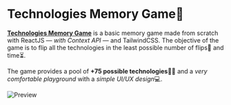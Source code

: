 # Technologies Memory Game🧠

[**Technologies Memory Game**](https://techsmemo.netlify.app) is a basic memory game made from scratch with ReactJS — _with Context API_ — and TailwindCSS. The objective of the game is to flip all the technologies in the least possible number of flips🔁 and time⏳.

The game provides a pool of **+75 possible technologies**👨‍💻 and a _very comfortable playground_ with a *simple UI/UX design*💻.

![Preview](https://i.imgur.com/KtkOmAE.png)
